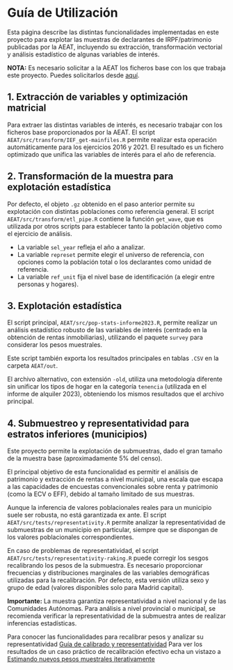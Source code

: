 # Guía de Utilización

Esta página describe las distintas funcionalidades implementadas en este proyecto para explotar las muestras de declarantes de IRPF/patrimonio publicadas por la AEAT, incluyendo su extracción, transformación vectorial y análisis estadístico de algunas variables de interés.

**NOTA:** Es necesario solicitar a la AEAT los ficheros base con los que trabaja este proyecto. Puedes solicitarlos desde [aquí](https://www.agenciatributaria.es/).

## 1. Extracción de variables y optimización matricial

Para extraer las distintas variables de interés, es necesario trabajar con los ficheros base proporcionados por la AEAT. El script `AEAT/src/transform/IEF_get-mainfiles.R` permite realizar esta operación automáticamente para los ejercicios 2016 y 2021. El resultado es un fichero optimizado que unifica las variables de interés para el año de referencia.

## 2. Transformación de la muestra para explotación estadística

Por defecto, el objeto `.gz` obtenido en el paso anterior permite su explotación con distintas poblaciones como referencia general. El script `AEAT/src/transform/etl_pipe.R` contiene la función `get_wave`, que es utilizada por otros scripts para establecer tanto la población objetivo como el ejercicio de análisis.

- La variable `sel_year` refleja el año a analizar.
- La variable `represet` permite elegir el universo de referencia, con opciones como la población total o los declarantes como unidad de referencia.
- La variable `ref_unit` fija el nivel base de identificación (a elegir entre personas y hogares).

## 3. Explotación estadística

El script principal, `AEAT/src/pop-stats-informe2023.R`, permite realizar un análisis estadístico robusto de las variables de interés (centrado en la obtención de rentas inmobiliarias), utilizando el paquete `survey` para considerar los pesos muestrales.

Este script también exporta los resultados principales en tablas `.CSV` en la carpeta `AEAT/out`.

El archivo alternativo, con extensión `-old`, utiliza una metodología diferente sin unificar los tipos de hogar en la categoría `tenencia` (utilizada en el informe de alquiler 2023), obteniendo los mismos resultados que el archivo principal.

## 4. Submuestreo y representatividad para estratos inferiores (municipios)

Este proyecto permite la explotación de submuestras, dado el gran tamaño de la muestra base (aproximadamente 5% del censo).

El principal objetivo de esta funcionalidad es permitir el análisis de patrimonio y extracción de rentas a nivel municipal, una escala que escapa a las capacidades de encuestas convencionales sobre renta y patrimonio (como la ECV o EFF), debido al tamaño limitado de sus muestras.

Aunque la inferencia de valores poblacionales reales para un municipio suele ser robusta, no está garantizada ex ante. El script `AEAT/src/tests/representativity.R` permite analizar la representatividad de submuestras de un municipio en particular, siempre que se dispongan de los valores poblacionales correspondientes.

En caso de problemas de representatividad, el script `AEAT/src/tests/representativity-raking.R` puede corregir los sesgos recalibrando los pesos de la submuestra. Es necesario proporcionar frecuencias y distribuciones marginales de las variables demográficas utilizadas para la recalibración. Por defecto, esta versión utiliza sexo y grupo de edad (valores disponibles solo para Madrid capital).

**Importante:** La muestra garantiza representatividad a nivel nacional y de las Comunidades Autónomas. Para análisis a nivel provincial o municipal, se recomienda verificar la representatividad de la submuestra antes de realizar inferencias estadísticas.

Para conocer las funcionalidades para recalibrar pesos y analizar su representatividad [Guía de calibrado y representatividad](md/reweighting/reweighting.md)
Para ver los resultados de un caso práctico de recalibración efectivo echa un vistazo a [Estimando nuevos pesos muestrales iterativamente](md/reweighting/results-calib.md)